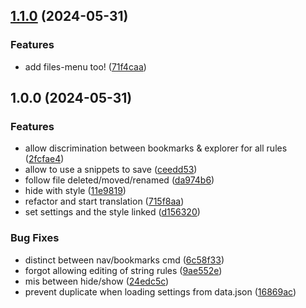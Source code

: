 ## [1.1.0](https://github.com/Mara-Li/obsidian-explorer-hidder/compare/1.0.0...1.1.0) (2024-05-31)
### Features

* add files-menu too! ([71f4caa](https://github.com/Mara-Li/obsidian-explorer-hidder/commit/71f4caa150b1b20c5e9aa4c7f95acbb3e242be9a))

## 1.0.0 (2024-05-31)
### Features

* allow discrimination between bookmarks & explorer for all rules ([2fcfae4](https://github.com/Mara-Li/obsidian-explorer-hidder/commit/2fcfae49b4c0610845023ea06a718768a5061d9d))
* allow to use a snippets to save ([ceedd53](https://github.com/Mara-Li/obsidian-explorer-hidder/commit/ceedd53b457963d9cbbefc581fb411a4eabe446d))
* follow file deleted/moved/renamed ([da974b6](https://github.com/Mara-Li/obsidian-explorer-hidder/commit/da974b69a5bd56d5bb7fbbfae81f9af7280ba1f8))
* hide with style ([11e9819](https://github.com/Mara-Li/obsidian-explorer-hidder/commit/11e9819164b6107778a04ae87bac415f40af6bbb))
* refactor and start translation ([715f8aa](https://github.com/Mara-Li/obsidian-explorer-hidder/commit/715f8aa30d9f43bc80bb1841645ac0e13bbdd63d))
* set settings and the style linked ([d156320](https://github.com/Mara-Li/obsidian-explorer-hidder/commit/d1563209e0e068da458fb1c000d243b3d151d708))

### Bug Fixes

* distinct between nav/bookmarks cmd ([6c58f33](https://github.com/Mara-Li/obsidian-explorer-hidder/commit/6c58f33fb28a02b2cb4eee34c948291359db9e27))
* forgot allowing editing of string rules ([9ae552e](https://github.com/Mara-Li/obsidian-explorer-hidder/commit/9ae552ed1ea68518e0923c4d5d032c3f55ea1360))
* mis between hide/show ([24edc5c](https://github.com/Mara-Li/obsidian-explorer-hidder/commit/24edc5c0f7c31737d8ee1308ca2a25fecd9b78f8))
* prevent duplicate when loading settings from data.json ([16869ac](https://github.com/Mara-Li/obsidian-explorer-hidder/commit/16869ac92aea3e761d908f702acbbf7d263a14b6))